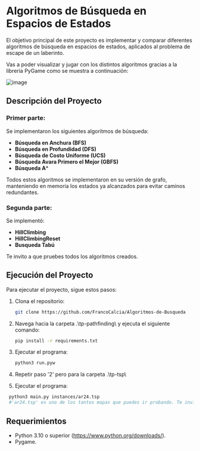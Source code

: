 # Algoritmos de Búsqueda en Espacios de Estados

El objetivo principal de este proyecto es implementar y comparar diferentes algoritmos de búsqueda en espacios de estados, aplicados al problema de escape de un laberinto. 

Vas a poder visualizar y jugar con los distintos algoritmos gracias a la libreria PyGame como se muestra a continuación:

![image](https://github.com/FrancoCalcia/Algoritmos-de-Busqueda/assets/136127479/acb6395c-5d75-426c-9fa5-170ff052c675)

## Descripción del Proyecto
### Primer parte:
Se implementaron los siguientes algoritmos de búsqueda:

- **Búsqueda en Anchura (BFS)**
- **Búsqueda en Profundidad (DFS)**
- **Búsqueda de Costo Uniforme (UCS)**
- **Búsqueda Avara Primero el Mejor (GBFS)**
- **Búsqueda A***

Todos estos algoritmos se implementaron en su versión de grafo, manteniendo en memoria los estados ya alcanzados para evitar caminos redundantes.

### Segunda parte:
Se implementó:
- **HillClimbing**
- **HillClimbingReset**
- **Busqueda Tabú**
  
Te invito a que pruebes todos los algoritmos creados.

## Ejecución del Proyecto

Para ejecutar el proyecto, sigue estos pasos:

1. Clona el repositorio:
   ```bash
   git clone https://github.com/FrancoCalcia/Algoritmos-de-Busqueda
   
2. Navega hacia la carpeta .\tp-pathfinding\ y ejecuta el siguiente comando:
   ```bash
   pip install -r requirements.txt
   
3. Ejecutar el programa:
   ```bash
   python3 run.pyw
   
4. Repetir paso '2' pero para la carpeta .\tp-tsp\

5. Ejecutar el programa:
  ```bash
   python3 main.py instances/ar24.tsp
   #'ar24.tsp' es uno de los tantos mapas que puedes ir probando. Te invito a que ejecutes los demas y veas la diferencia entre ellos
  ```
## Requerimientos
* Python 3.10 o superior (https://www.python.org/downloads/).
* Pygame.

